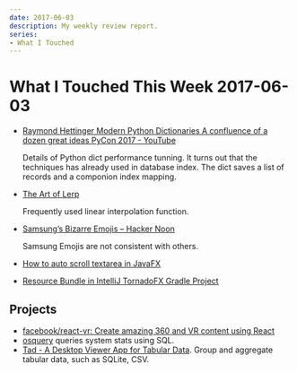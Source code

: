 ```yaml
---
date: 2017-06-03
description: My weekly review report.
series:
- What I Touched
---
```


# What I Touched This Week 2017-06-03


- [Raymond Hettinger Modern Python Dictionaries A confluence of a dozen great ideas PyCon 2017 - YouTube](https://www.youtube.com/watch?v=npw4s1QTmPg)

    Details of Python dict performance tunning. It turns out that the techniques has already used in database index. The dict saves a list of records and a componion index mapping.

- [The Art of Lerp](http://lunarlabs.pt/blog/post/the-art-of-lerp)

    Frequently used linear interpolation function.

- [Samsung’s Bizarre Emojis – Hacker Noon](https://hackernoon.com/samsungs-bizarre-emojis-6be568a3b7d9)

    Samsung Emojis are not consistent with others.

- [How to auto scroll textarea in JavaFX](https://stackoverflow.com/a/30264399/667158)

- [Resource Bundle in IntelliJ TornadoFX Gradle Project](https://blog.iany.me/2017/06/resource-bundle-in-intellij-tornadofx-gradle-project/)

<!--more-->

## Projects

- [facebook/react-vr: Create amazing 360 and VR content using React](https://github.com/facebook/react-vr)
- [osquery](https://osquery.io/?ref=stackshare) queries system stats using SQL.
- [Tad - A Desktop Viewer App for Tabular Data](http://tadviewer.com/). Group and aggregate tabular data, such as SQLite, CSV.
